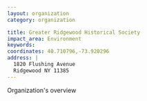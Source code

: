 ```yaml
---
layout: organization
category: organization

title: Greater Ridgewood Historical Society
impact_area: Environment
keywords: 
coordinates: 40.710796,-73.920296
address: |
  1820 Flushing Avenue
  Ridgewood NY 11385
---
```

Organization's overview
